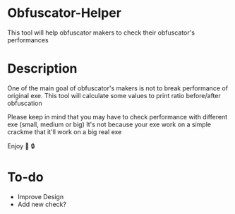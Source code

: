 # Obfuscator-Helper
This tool will help obfuscator makers to check their obfuscator's performances

# Description

One of the main goal of obfuscator's makers is not to break performance of original exe.
This tool will calculate some values to print ratio before/after obfuscation

Please keep in mind that you may have to check performance with different exe (small, medium or big)
It's not because your exe work on a simple crackme that it'll work on a big real exe

Enjoy :tada: :lock:

# To-do

- Improve Design
- Add new check? 
